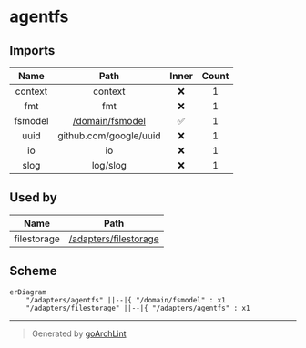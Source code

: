 # agentfs

## Imports

|  Name   |                  Path                   | Inner | Count |
|:-------:|:---------------------------------------:|:-----:|:-----:|
| context |                 context                 |  ❌   |   1   |
|   fmt   |                   fmt                   |  ❌   |   1   |
| fsmodel | [/domain/fsmodel](../domain/fsmodel.md) |  ✅   |   1   |
|  uuid   |         github.com/google/uuid          |  ❌   |   1   |
|   io    |                   io                    |  ❌   |   1   |
|  slog   |                log/slog                 |  ❌   |   1   |

## Used by

|    Name     |                  Path                   |
|:-----------:|:---------------------------------------:|
| filestorage | [/adapters/filestorage](filestorage.md) |

## Scheme

```mermaid
erDiagram
    "/adapters/agentfs" ||--|{ "/domain/fsmodel" : x1
    "/adapters/filestorage" ||--|{ "/adapters/agentfs" : x1
```

---

> Generated by [goArchLint](https://github.com/gbh007/goarchlint)
